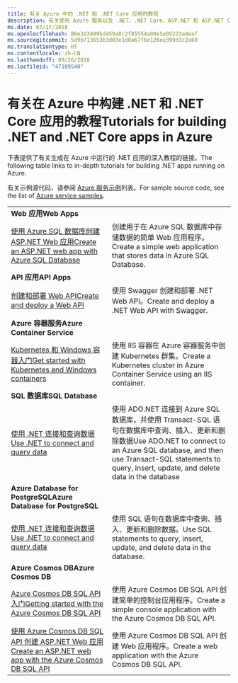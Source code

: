 ```yaml
---
title: 有关 Azure 中的 .NET 和 .NET Core 应用的教程
description: 有关使用 Azure 服务以及 .NET、.NET Core、ASP.NET 和 ASP.NET Core 生成 Web 和移动应用并在其中添加功能的教程。
ms.date: 07/17/2018
ms.openlocfilehash: 86e3d3499bd459a0c2f85554a00e5e05223a8eaf
ms.sourcegitcommit: 5d9b713653b3d03e1d0a67f6e126ee399d1c2a60
ms.translationtype: HT
ms.contentlocale: zh-CN
ms.lasthandoff: 09/26/2018
ms.locfileid: "47189540"
---
```

# <a name="tutorials-for-building-net-and-net-core-apps-in-azure"></a><span data-ttu-id="1a487-103">有关在 Azure 中构建 .NET 和 .NET Core 应用的教程</span><span class="sxs-lookup"><span data-stu-id="1a487-103">Tutorials for building .NET and .NET Core apps in Azure</span></span>

<span data-ttu-id="1a487-104">下表提供了有关生成在 Azure 中运行的 .NET 应用的深入教程的链接。</span><span class="sxs-lookup"><span data-stu-id="1a487-104">The following table links to in-depth tutorials for building .NET apps running on Azure.</span></span>

<span data-ttu-id="1a487-105">有关示例源代码，请参阅 [Azure 服务示例](https://azure.microsoft.com/resources/samples/?platform=dotnet)列表。</span><span class="sxs-lookup"><span data-stu-id="1a487-105">For sample source code, see the list of [Azure service samples](https://azure.microsoft.com/resources/samples/?platform=dotnet).</span></span>

| | |
|---|---|
| <span data-ttu-id="1a487-106">**Web 应用**</span><span class="sxs-lookup"><span data-stu-id="1a487-106">**Web Apps**</span></span>||
| <span data-ttu-id="1a487-107">[使用 Azure SQL 数据库创建 ASP.NET Web 应用][1]</span><span class="sxs-lookup"><span data-stu-id="1a487-107">[Create an ASP.NET web app with Azure SQL Database][1]</span></span> | <span data-ttu-id="1a487-108">创建用于在 Azure SQL 数据库中存储数据的简单 Web 应用程序。</span><span class="sxs-lookup"><span data-stu-id="1a487-108">Create a simple web application that stores data in Azure SQL Database.</span></span> |
| <span data-ttu-id="1a487-109">**API 应用**</span><span class="sxs-lookup"><span data-stu-id="1a487-109">**API Apps**</span></span>||
| <span data-ttu-id="1a487-110">[创建和部署 Web API][3]</span><span class="sxs-lookup"><span data-stu-id="1a487-110">[Create and deploy a Web API][3]</span></span> | <span data-ttu-id="1a487-111">使用 Swagger 创建和部署 .NET Web API。</span><span class="sxs-lookup"><span data-stu-id="1a487-111">Create and deploy a .NET Web API with Swagger.</span></span> | 
| <span data-ttu-id="1a487-112">**Azure 容器服务**</span><span class="sxs-lookup"><span data-stu-id="1a487-112">**Azure Container Service**</span></span> ||
| <span data-ttu-id="1a487-113">[Kubernetes 和 Windows 容器入门][4]</span><span class="sxs-lookup"><span data-stu-id="1a487-113">[Get started with Kubernetes and Windows containers][4]</span></span> | <span data-ttu-id="1a487-114">使用 IIS 容器在 Azure 容器服务中创建 Kubernetes 群集。</span><span class="sxs-lookup"><span data-stu-id="1a487-114">Create a Kubernetes cluster in Azure Container Service using an IIS container.</span></span>
| <span data-ttu-id="1a487-115">**SQL 数据库**</span><span class="sxs-lookup"><span data-stu-id="1a487-115">**SQL Database**</span></span> ||
| <span data-ttu-id="1a487-116">[使用 .NET 连接和查询数据][5]</span><span class="sxs-lookup"><span data-stu-id="1a487-116">[Use .NET to connect and query data][5]</span></span> | <span data-ttu-id="1a487-117">使用 ADO.NET 连接到 Azure SQL 数据库，并使用 Transact-SQL 语句在数据库中查询、插入、更新和删除数据</span><span class="sxs-lookup"><span data-stu-id="1a487-117">Use ADO.NET to connect to an Azure SQL database, and then use Transact-SQL statements to query, insert, update, and delete data in the database</span></span> | 
| <span data-ttu-id="1a487-118">**Azure Database for PostgreSQL**</span><span class="sxs-lookup"><span data-stu-id="1a487-118">**Azure Database for PostgreSQL**</span></span> ||
| <span data-ttu-id="1a487-119">[使用 .NET 连接和查询数据][6]</span><span class="sxs-lookup"><span data-stu-id="1a487-119">[Use .NET to connect and query data][6]</span></span> | <span data-ttu-id="1a487-120">使用 SQL 语句在数据库中查询、插入、更新和删除数据。</span><span class="sxs-lookup"><span data-stu-id="1a487-120">Use SQL statements to query, insert, update, and delete data in the database.</span></span> |
| <span data-ttu-id="1a487-121">**Azure Cosmos DB**</span><span class="sxs-lookup"><span data-stu-id="1a487-121">**Azure Cosmos DB**</span></span> ||
| <span data-ttu-id="1a487-122">[Azure Cosmos DB SQL API 入门][7]</span><span class="sxs-lookup"><span data-stu-id="1a487-122">[Getting started with the Azure Cosmos DB SQL API][7]</span></span> | <span data-ttu-id="1a487-123">使用 Azure Cosmos DB SQL API 创建简单的控制台应用程序。</span><span class="sxs-lookup"><span data-stu-id="1a487-123">Create a simple console application with the Azure Cosmos DB SQL API.</span></span> |
| <span data-ttu-id="1a487-124">[使用 Azure Cosmos DB SQL API 创建 ASP.NET Web 应用][8]</span><span class="sxs-lookup"><span data-stu-id="1a487-124">[Create an ASP.NET web app with the Azure Cosmos DB SQL API][8]</span></span> | <span data-ttu-id="1a487-125">使用 Azure Cosmos DB SQL API 创建 Web 应用程序。</span><span class="sxs-lookup"><span data-stu-id="1a487-125">Create a web application with the Azure Cosmos DB SQL API.</span></span> |

[1]: /azure/app-service-web/app-service-web-tutorial-dotnet-sqldatabase
[2]: /azure/cosmos-db/sql-api-dotnet-application
[3]: /azure/app-service-api/app-service-api-dotnet-get-started
[4]: /azure/container-service/container-service-kubernetes-windows-walkthrough
[5]: /azure/sql-database/sql-database-connect-query-dotnet
[6]: /azure/postgresql/connect-csharp
[7]: /azure/cosmos-db/sql-api-get-started
[8]: /azure/cosmos-db/sql-api-dotnet-application
